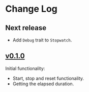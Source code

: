 # Change Log

## Next release

 - Add `Debug` trait to `Stopwatch`.

## [v0.1.0](https://github.com/antaljanosbenjamin/rust-hr-stopwatch/releases/tag/v0.1.0)

Initial functionality:
 - Start, stop and reset functionality.
 - Getting the elapsed duration.